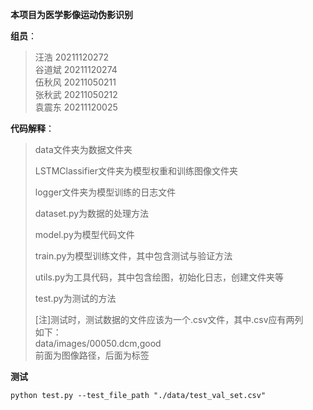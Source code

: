 **本项目为医学影像运动伪影识别**  

**组员**：  
>汪浩 20211120272  
谷道斌 20211120274  
伍秋风 20211050211  
张秋武 20211050212  
袁震东 20211120025  

**代码解释**：  
>data文件夹为数据文件夹
>
>LSTMClassifier文件夹为模型权重和训练图像文件夹
>
>logger文件夹为模型训练的日志文件 
>
>dataset.py为数据的处理方法 
>
>model.py为模型代码文件  
>
>train.py为模型训练文件，其中包含测试与验证方法  
>
>utils.py为工具代码，其中包含绘图，初始化日志，创建文件夹等  
>
>test.py为测试的方法  
>
>[注]测试时，测试数据的文件应该为一个.csv文件，其中.csv应有两列  
>如下：  
>data/images/00050.dcm,good  
>前面为图像路径，后面为标签  

**测试**  
```shell
python test.py --test_file_path "./data/test_val_set.csv"
```


    
